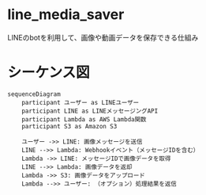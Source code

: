 # line_media_saver

LINEのbotを利用して、画像や動画データを保存できる仕組み

# シーケンス図

```mermaid
sequenceDiagram
    participant ユーザー as LINEユーザー
    participant LINE as LINEメッセージングAPI
    participant Lambda as AWS Lambda関数
    participant S3 as Amazon S3

    ユーザー ->> LINE: 画像メッセージを送信
    LINE -->> Lambda: Webhookイベント（メッセージIDを含む）
    Lambda ->> LINE: メッセージIDで画像データを取得
    LINE -->> Lambda: 画像データを返却
    Lambda ->> S3: 画像データをアップロード
    Lambda -->> ユーザー: （オプション）処理結果を返信
```
